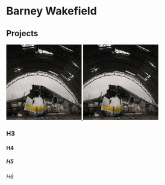 # Barney Wakefield

## Projects

<div id="pictures">
        
 <a href="[https://www.w3schools.com](https://storymaps.arcgis.com/stories/b1dfc18d41d74e58af6beccb1f16fc18)">
 <img border="0" alt="W3Schools" src="an225.jpg" width="200" height="200">
 </a> 
 
 <a href="[https://www.w3schools.com](https://storymaps.arcgis.com/stories/b1dfc18d41d74e58af6beccb1f16fc18)">
 <img border="0" alt="W3Schools" src="an225.jpg" width="200" height="200">
 </a>


</div>

 

### H3
#### H4
##### H5
###### H6
